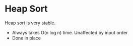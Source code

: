 # Heap Sort

Heap sort is very stable.

* Always takes O(n log n) time. Unaffected by input order
* Done in place

